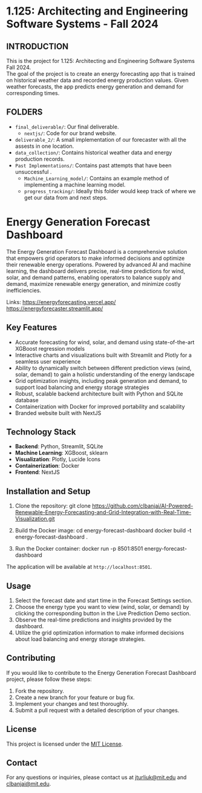# 1.125: Architecting and Engineering Software Systems - Fall 2024

## INTRODUCTION
This is the project for 1.125: Architecting and Engineering Software Systems Fall 2024.  
The goal of the project is to create an energy forecasting app that is trained on historical
weather data and recorded energy production values. Given weather forecasts, the app predicts 
energy generation and demand for corresponding times.

## FOLDERS
- `final_deliverable/`: Our final deliverable.
    - `nextjs/`: Code for our brand website.
- `deliverable_2/`: A small implementation of our forecaster with all the assests in one location.
- `data_collection/`: Contains historical weather data and energy production records.
- `Past Implementations/`: Contains past attempts that have been unsuccessful .
    - `Machine_Learning_model/`: Contains an example method of implementing a machine learning model.
    - `progress_tracking/`: Ideally this folder would keep track of where we get our data from and next steps.

# Energy Generation Forecast Dashboard

The Energy Generation Forecast Dashboard is a comprehensive solution that empowers grid operators to make informed decisions and optimize their renewable energy operations. Powered by advanced AI and machine learning, the dashboard delivers precise, real-time predictions for wind, solar, and demand patterns, enabling operators to balance supply and demand, maximize renewable energy generation, and minimize costly inefficiencies.

Links: 
https://energyforecasting.vercel.app/
https://energyforecaster.streamlit.app/ 

## Key Features

- Accurate forecasting for wind, solar, and demand using state-of-the-art XGBoost regression models
- Interactive charts and visualizations built with Streamlit and Plotly for a seamless user experience
- Ability to dynamically switch between different prediction views (wind, solar, demand) to gain a holistic understanding of the energy landscape
- Grid optimization insights, including peak generation and demand, to support load balancing and energy storage strategies
- Robust, scalable backend architecture built with Python and SQLite database
- Containerization with Docker for improved portability and scalability
- Branded website built with NextJS

## Technology Stack

- **Backend**: Python, Streamlit, SQLite
- **Machine Learning**: XGBoost, sklearn
- **Visualization**: Plotly, Lucide Icons
- **Containerization**: Docker
- **Frontend**: NextJS

## Installation and Setup

1. Clone the repository:
git clone https://github.com/clbanjai/AI-Powered-Renewable-Energy-Forecasting-and-Grid-Integration-with-Real-Time-Visualization.git

2. Build the Docker image:
cd energy-forecast-dashboard
docker build -t energy-forecast-dashboard .

3. Run the Docker container:
docker run -p 8501:8501 energy-forecast-dashboard

The application will be available at `http://localhost:8501`.

## Usage

1. Select the forecast date and start time in the Forecast Settings section.
2. Choose the energy type you want to view (wind, solar, or demand) by clicking the corresponding button in the Live Prediction Demo section.
3. Observe the real-time predictions and insights provided by the dashboard.
4. Utilize the grid optimization information to make informed decisions about load balancing and energy storage strategies.

## Contributing

If you would like to contribute to the Energy Generation Forecast Dashboard project, please follow these steps:

1. Fork the repository.
2. Create a new branch for your feature or bug fix.
3. Implement your changes and test thoroughly.
4. Submit a pull request with a detailed description of your changes.

## License

This project is licensed under the [MIT License](LICENSE).

## Contact

For any questions or inquiries, please contact us at [jturliuk@mit.edu](mailto:jturliuk@mit.edu) and [clbanjai@mit.edu](mailto:clbanjai@mit.edu).